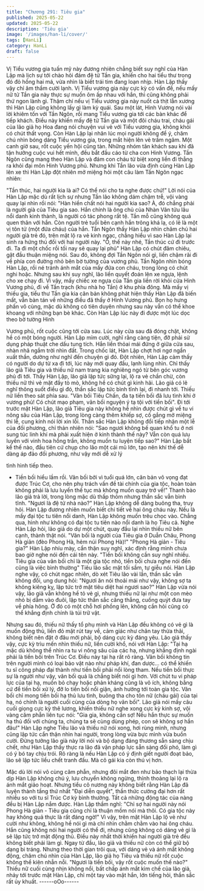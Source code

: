 ```yaml
---
title: "Chương 291: Tiêu gia"
published: 2025-05-22
updated: 2025-05-22
description: 'Tiêu gia'
image: '/images/han-li/cover/'
tags: [HanLi]
category: HanLi
draft: false
---
```


Vị Tiểu vương gia tuấn mỹ này đương nhiên chẳng biết suy nghĩ
của Hàn Lập mà lịch sự tới chào hỏi đám đệ tử Tần gia, khiến cho
hai tiểu thư trong đó đỏ hồng hai má, vừa nhìn là biết trái tim đang
loạn nhịp.
Hàn Lập thấy vậy chỉ âm thầm cười lạnh.
Vị Tiểu vương gia này cực kỳ có vấn đề, nếu mấy nữ tử Tần gia
này thực sự muốn ôm ấp nhau với hắn, thì cũng không phải thứ
ngon lành gì.
Thậm chí nếu vị Tiểu vương gia này nuốt cả thịt lẫn xương thì
Hàn Lập cũng không lấy gì làm kỳ quái.
Sau một lát, Hinh Vương nói vài lời khiêm tốn với Tần Ngôn, rồi
mang Tiểu vương gia tới các bàn khác để tiếp khách. Điều này
khiến mấy đệ tử Tần gia và một đôi cháu trai, cháu gái của lão giả
họ Hoa đang nói chuyện vui vẻ với Tiểu vương gia, không khỏi có
chút thất vọng.
Còn Hàn Lập lại nhân lúc mọi người không để ý, chăm chú nhìn
bóng dáng Tiểu vương gia, trong mắt hiện lên vẻ trầm ngâm.
Một canh giờ sau, rốt cuộc yến hội cũng tàn.
Những nhóm tân khách sau khi đã tận hưởng cuộc vui hết mình,
đều bắt đầu cáo từ cha con Hinh Vương.
Tần Ngôn cũng mang theo Hàn Lập và đám con cháu từ biệt xong
liền đi thẳng ra khỏi đại môn Hinh Vương phủ.
Nhưng khi Tần lão vừa định cùng Hàn Lập lên xe thì Hàn Lập đột
nhiên mở miệng hỏi một câu làm Tần Ngôn ngạc nhiên:

"Tần thúc, hai người kia là ai? Có thể nói cho ta nghe được chứ!"
Lời nói của Hàn Lập mặc dù rất lịch sự nhưng Tần lão không dám
chậm trễ, vội vàng quay lại nhìn rồi nói:
"Hàn hiền chất nói hai người kia sao? À, đó chẳng phải là người
già của Tiêu gia sao. Hắn chính là ông chủ của Nhàn Vân tửu lâu
nổi danh kinh thành, là người có tác phong rất tệ. Tần mỗ cũng
không quá quen thân với hắn. Còn người trẻ tuổi bên cạnh hắn
trông khá lạ, có lẽ là một vị tôn tử (một đứa cháu) của hắn.
Tần Ngôn thấy Hàn Lập nhìn chăm chú hai người già trẻ đó, trên
mặt lộ ra vẻ kinh ngạc, chẳng hiểu vì sao Hàn Lập lại sinh ra hứng
thú đối với hai người này.
"Ồ, thế này nhé, Tần thúc cứ đi trước đi. Ta đi một chốc rồi tối nay
sẽ quay lại phủ" Hàn Lập có chút đăm chiêu, gật đầu thuận miệng
nói.
Sau đó, không đợi Tần Ngôn nói gì, liền chậm rãi đi về phía con
đường nhỏ bên bờ tường của vương phủ.
Tần Ngôn nhìn bóng Hàn Lập, rồi né tránh ánh mắt của mấy đứa
con cháu, trong lòng có chút nghi hoặc.
Nhưng sau khi suy nghĩ, lão liền quyết đoán lên xe ngựa, lệnh cho
xe chạy đi.
Vì vậy, mấy chiếc xe ngựa của Tần gia liền rời khỏi cửa Hinh
Vương phủ, đi về Tần trạch (khu nhà họ Tần) ở khu phía đông.
Mà mấy vị thiếu gia, tiểu thư Tần gia kia căn bản không phát hiện
thấy Hàn Lập đã biến mất, vẫn bàn tán về những điều đã thấy ở
Hinh Vương phủ.
Bọn họ hưng phấn vô cùng, mặc dù không có tiên duyên nhưng
sau này vẫn có thể khoe khoang với những bạn bè khác.
Còn Hàn Lập lúc này đi được một lúc dọc theo bờ tường Hinh

Vương phủ, rốt cuộc cũng tới cửa sau.
Lúc này cửa sau đã đóng chặt, không hề có một bóng người.
Hàn Lập mỉm cười, nghĩ rằng càng tiện, đỡ phải sử dụng pháp
thuật che dấu tung tích.
Hắn liền thỏai mái đứng ở giữa cửa sau, nhàn nhã ngắm trời nhìn
đất.
Trong chốc lát, Hàn Lập chợt hơi ngơ ngẩn xuất thần, dường như
nghĩ đến chuyện gì đó.
Đột nhiên, Hàn Lập cảm thấy có người do dự từ xa đi tới, lúc này
mới quay đầu, lạnh lùng nhìn.
Chỉ thấy lão giả Tiêu gia và thiếu nữ nam trang kia nghiêng ngó từ
bên góc vương phủ đi tới. Thấy Hàn Lập, lão giả lập tức sững lại,
lộ ra vẻ chần chừ, còn thiếu nữ thì vẻ mặt đầy tò mò, không hề có
chút gì kinh hãi.
Lão giả có lẽ nghĩ thông suốt điều gì đó, thần sắc lập tức bình tĩnh
lại, đi nhanh tới. Thiếu nữ liền theo sát phía sau.
"Vãn bối Tiêu Chấn, đa tạ tiền bối đã lưu tình khi ở vương phủ!
Có chút mạo phạm, vãn bối nguyện ý tạ tội với tiền bối".
Đi tới trước mặt Hàn Lập, lão giả Tiêu gia này không hề nhìn được
chút gì về tu vi nông sâu của Hàn Lập, trong lòng càng thêm
khiếp sợ, cố gắng mở miệng thi lễ, cung kính nói lời xin lỗi.
Thần sắc Hàn Lập không đổi tiếp nhận một lễ của đối phương, chỉ
thản nhiên nói:
"Sao ngươi không bế quan khổ tu ở nơi sung túc linh khí mà phải
xuất hiện ở kinh thành thế này? Vẫn còn quá lưu luyến với vinh
hoa hồng trần, không muốn tu luyện tiếp sao?"
Hàn Lập bất kể thế nào, đầu tiên cứ chụp cho lão một cái mũ lớn,
tạo nên khí thế dễ dàng áp đảo đối phương, như vậy mới dễ xử lý

tình hình tiếp theo.
- Tiền bối hiểu lầm rồi. Vãn bối bởi vì tuổi quá lớn, căn bản vô
vọng đạt được Trúc Cơ, cho nên phụ trách vấn đề tài chính của
gia tộc, hoàn toàn không phải là lưu luyến thế tục mà không muốn
quay trở về!" Thanh bào lão giả trả lời, trong lòng mặc dù thấp
thỏm nhưng thần sắc vẫn bình tĩnh.
"Ngươi là đệ tử nhà nào?" Hàn Lập không dễ dàng buông tha,
truy hỏi.
Hàn Lập đương nhiên muốn biết chi tiết về hai ông cháu này. Nếu
là mấy đại tộc tu tiên nổi danh, Hàn Lập không muốn trêu chọc
vào. Chẳng qua, hình như không có đại tộc tu tiên nào nổi danh là
họ Tiêu cả.
Nghe Hàn Lập hỏi, lão giả do dự một chút, quay đầu lại nhìn thiếu
nữ bên cạnh, thành thật nói.
"Vãn bối là người của Tiêu gia ở Duẫn Châu, Phong Hà giản (đèo
Phong Hà, hẻm núi Phong Hà)!"
"Phong Hà giản - Tiêu gia?" Hàn Lập nhíu mày, cẩn thận suy
nghĩ, xác định rằng mình chưa bao giờ nghe nói đến cái tên này.
"Tiền bối không cần suy nghĩ nhiều. Tiêu gia của vãn bối chỉ là
một gia tộc nhỏ, tiền bối chưa nghe nói đến cũng là việc bình
thường" Tiêu lão sắc mặt tối sầm, tự giễu nói.
Hàn Lập nghe vậy, có chút ngạc nhiên, dò xét Tiêu lão vài lần,
thần sắc vẫn không đổi, ung dung hỏi:
"Ngươi ăn nói thoải mái như vậy, không sợ ta không kiêng kỵ, lập
tức trở mặt tiêu diệt hai ngươi sao?"
Hàn Lập vừa nói vậy, lão giả vẫn không hề tỏ vẻ gì, nhưng thiếu
nữ lại như một con mèo nhỏ bị dẫm vào đuôi, lập tức thần sắc
căng thẳng, cuống quýt đưa tay về phía hông. Ở đó có một chỗ
hơi phồng lên, không cần hỏi cũng có thể khẳng định chính là túi
trữ vật.

Nhưng sau đó, thiếu nữ thấy tổ phụ mình và Hàn Lập đều không
có vẻ gì là muốn động thủ, liền đỏ mặt rút tay về, cảm giác như
chân tay thừa thãi, không biết nên đặt ở đâu mới phải, bộ dáng
cực kỳ đáng yêu.
Lão giả thấy vậy, cực kỳ trìu mến nhìn thiếu nữ, liền cười khổ, nói
với Hàn Lập:
"Tại hạ mặc dù không thể nhìn ra tu vi nông sâu của các hạ,
nhưng khẳng định ngài phải là tiền bối trên Trúc Cơ. Điều này tại
hạ rất rõ ràng. Vãn bối không tin trên người mình có loại bảo vật
nào như pháp khí, đan dược… có thể khiến tu sĩ công pháp đại
thành như tiền bối phải nổi lòng tham. Nếu tiền bối thực sự là
người như vậy, vãn bối quả là chẳng biết nói gì hơn. Với chút tu vi
pháp lực của tại hạ, muốn bỏ chạy hoặc phản kháng cũng là vô
ích, không bằng cứ để tiền bối xử lý, đỡ lo tiền bối nổi giận, ảnh
hưởng tới toàn gia tộc. Vãn bối chỉ mong tiền bối hạ thủ lưu tình,
buông tha cho tôn nữ (cháu gái) của tại hạ, nó chính là người cuối
cùng của dòng họ vãn bối".
Lão giả nói mấy câu cuối giọng cực kỳ thê lương, khiến thiếu nữ
nghe xong cực kỳ kinh sợ, vội vàng căm phẫn liên tục nói:
"Gia gia, không cần sợ! Nếu hắn thực sự muốn hạ thủ đối với
chúng ta, chúng ta sẽ cùng dùng phép, con sẽ không sợ hắn
đâu!"
Hàn Lập nghe Tiêu lão và thiếu nữ nói xong, hơi rùng mình,
nhưng cũng lập tức cẩn thận nhìn hai người, trong lòng vừa bực
mình vừa buồn cười.
Đừng tưởng lão già này lời nói và bộ dạng đáng thương sẵn sàng
chịu chết, như Hàn Lập thấy thực ra lão đã vận pháp lực sẵn
sàng đối phó, làm gì có ý bó tay chịu trói.
Rõ ràng là nếu Hàn Lập có ý định giết người đoạt bảo, lão sẽ lập
tức liều chết tranh đấu.
Mà cô gái kia còn thú vị hơn.

Mặc dù lời nói vô cùng căm phẫn, nhưng đôi mắt đen như bảo
thạch lại thừa dịp Hàn Lập không chú ý, lưu chuyển không ngừng,
thỉnh thoảng lại lộ ra ánh mắt giảo hoạt.
Nhưng tiểu cô nương này không biết rằng Hàn Lập đã luyện
thành tầng thứ nhất "Đại diễn quyết", thần thức cường đại hơn rất
nhiều so với tu sĩ Trúc Cơ kỳ bình thường. Tất cả những động tác
của nàng đều bị Hàn Lập nắm được.
Hàn Lập thầm nghĩ:
"Chỉ sợ hai người này nói Phong Hà giản - Tiêu gia cũng chỉ là
thuận mồm nói mà thôi. Có gia tộc này hay không quả thực là rất
đáng ngờ!"
Vì vậy, trên mặt Hàn Lập lộ vẻ như cười như không, không hề nói
gì mà chỉ nhìn chằm chằm vào hai ông cháu.
Hắn cũng không nói hai người có thể đi, nhưng cũng không có
dáng vẻ gì là sẽ lập tức trở mặt động thủ. Điều này nhất thời
khiến hai người già trẻ đều không biết phải làm gì.
Ngay từ đầu, lão giả và thiếu nữ còn có thể giữ bộ dạng bi tráng.
Nhưng theo thời gian trôi qua, với dáng vẻ và ánh mắt không
động, chăm chú nhìn của Hàn Lập, lão giả họ Tiêu và thiếu nữ rốt
cuộc không thể kiên nhẫn nỗi.
"Ngươi là tiền bối, vậy rốt cuộc muốn thế nào?" Thiếu nữ cuối
cùng nhịn không nổi, bất chấp ánh mắt kìm chế của lão giả, nhảy
tới trước mặt Hàn Lập, chỉ một tay vào mặt hắn, lớn tiếng hỏi,
thần sắc rất ủy khuất.
------oOo------
